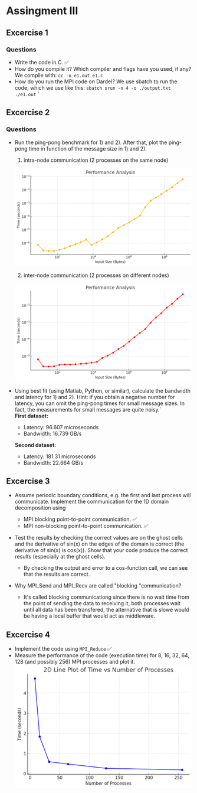 # Assingment III

## Excercise 1

### Questions

- Write the code in C. ✅
- How do you compile it? Which compiler and flags have you used, if any?
  We compile with:
  `cc -o e1.out e1.c`
- How do you run the MPI code on Dardel?
  We use sbatch to run the code, which we use like this:
  `sbatch srun -n 4 -o ./output.txt ./e1.out`
  `

## Excercise 2

### Questions

- Run the ping-pong benchmark for 1) and 2). After that, plot the ping-pong time in function of the message size in 1) and 2).

  1. intra-node communication (2 processes on the same node)

  ![](./e2-1.png)

  2. inter-node communication (2 processes on different nodes)

  ![](./e2-2.png)

- Using best fit (using Matlab, Python, or similar), calculate the bandwidth and latency for 1) and 2).
  Hint: if you obtain a negative number for latency, you can omit the ping-pong times for small message sizes. In fact, the measurements for small messages are quite noisy.`  
  **First dataset:**

  - Latency:
    96.607 microseconds
  - Bandwidth:
    16.739 GB/s

  **Second dataset:**

  - Latency:
    181.31 microseconds
  - Bandwidth:
    22.664 GB/s

## Excercise 3

- Assume periodic boundary conditions, e.g. the first and last process will communicate. Implement the communication for the 1D domain decomposition using
  - MPI blocking point-to-point communication.
    ✅
  - MPI non-blocking point-to-point communication.
    ✅
- Test the results by checking the correct values are on the ghost cells and the derivative of sin(x) on the edges of the domain is correct (the derivative of sin(x) is cos(x)). Show that your code produce the correct results (especially at the ghost cells).

  - By checking the output and error to a cos-function call, we can see that the results are correct.

- Why MPI_Send and MPI_Recv are called "blocking "communication?
  - It's called blocking communicationg since there is no wait time from the point of sending the data to receiving it, both processes wait until all data has been transfered, the alternative that is slowe would be having a local buffer that would act as middleware.

## Excercise 4

- Implement the code using `MPI_Reduce`
  ✅
- Measure the performance of the code (execution time) for 8, 16, 32, 64, 128 (and possibly 256) MPI processes and plot it.
  ![](./e4.png)
